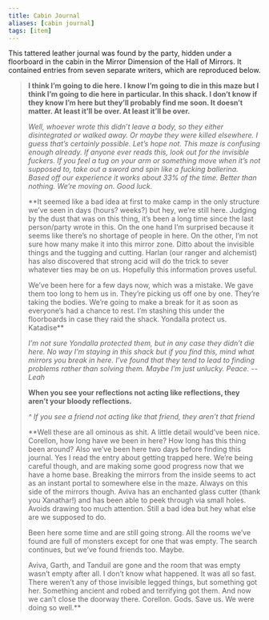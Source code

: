 ```yaml
---
title: Cabin Journal
aliases: [cabin journal]
tags: [item]
---
```

This tattered leather journal was found by the party, hidden under a floorboard in the cabin in the Mirror Dimension of the Hall of Mirrors. It contained entries from seven separate writers, which are reproduced below.

> **I think I’m going to die here. I know I’m going to die in this maze but I think I’m going to die here in particular. In this shack. I don’t know if they know I’m here but they’ll probably find me soon. It doesn’t matter. At least it’ll be over. At least it’ll be over.**
> 
> _Well, whoever wrote this didn’t leave a body, so they either disintegrated or walked away. Or maybe they were killed elsewhere. I guess that’s certainly possible. Let’s hope not. This maze is confusing enough already. If anyone ever reads this, look out for the invisible fuckers. If you feel a tug on your arm or something move when it’s not supposed to, take out a sword and spin like a fucking ballerina. Based off our experience it works about 33% of the time. Better than nothing. We’re moving on. Good luck._
> 
> **It seemed like a bad idea at first to make camp in the only structure we’ve seen in days (hours? weeks?) but hey, we’re still here. Judging by the dust that was on this thing, it’s been a long time since the last person/party wrote in this. On the one hand I’m surprised because it seems like there’s no shortage of people in here. On the other, I’m not sure how many make it into this mirror zone. Ditto about the invisible things and the tugging and cutting. Harlan (our ranger and alchemist) has also discovered that strong acid will do the trick to sever whatever ties may be on us. Hopefully this information proves useful.
>  
> We’ve been here for a few days now, which was a mistake. We gave them too long to hem us in. They’re picking us off one by one. They’re taking the bodies. We’re going to make a break for it as soon as everyone’s had a chance to rest. I’m stashing this under the floorboards in case they raid the shack. Yondalla protect us.
> Katadise**
> 
> _I’m not sure Yondalla protected them, but in any case they didn’t die here. No way I’m staying in this shack but if you find this, mind what mirrors you break in here. I’ve found that they tend to lead to finding problems rather than solving them. Maybe I’m just unlucky. Peace. --Leah_
> 
> **When you see your reflections not acting like reflections, they aren’t your bloody reflections.**
> 
> _^ If you see a friend not acting like that friend, they aren’t that friend_
> 
> **Well these are all ominous as shit. A little detail would’ve been nice. Corellon, how long have we been in here? How long has this thing been around? Also we’ve been here two days before finding this journal. Yes I read the entry about getting trapped here. We’re being careful though, and are making some good progress now that we have a home base. Breaking the mirrors from the inside seems to act as an instant portal to somewhere else in the maze. Always on this side of the mirrors though. Aviva has an enchanted glass cutter (thank you Xanathar!) and has been able to peek through via small holes. Avoids drawing too much attention. Still a bad idea but hey what else are we supposed to do.
> 
> Been here some time and are still going strong. All the rooms we’ve found are full of monsters except for one that was empty. The search continues, but we’ve found friends too. Maybe.
> 
> Aviva, Garth, and Tanduil are gone and the room that was empty wasn’t empty after all. I don’t know what happened. It was all so fast. There weren’t any of those invisible legged things, but something got her. Something ancient and robed and terrifying got them. And now we can’t close the doorway there. Corellon. Gods. Save us. We were doing so well.**